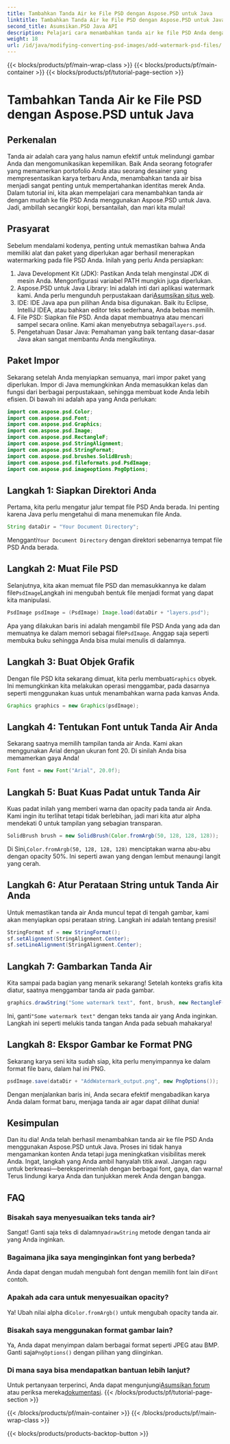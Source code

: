 ```yaml
---
title: Tambahkan Tanda Air ke File PSD dengan Aspose.PSD untuk Java
linktitle: Tambahkan Tanda Air ke File PSD dengan Aspose.PSD untuk Java
second_title: Asumsikan.PSD Java API
description: Pelajari cara menambahkan tanda air ke file PSD Anda dengan mudah menggunakan Aspose.PSD untuk Java. Lindungi gambar Anda dengan panduan langkah demi langkah sederhana.
weight: 18
url: /id/java/modifying-converting-psd-images/add-watermark-psd-files/
---
```


{{< blocks/products/pf/main-wrap-class >}}
{{< blocks/products/pf/main-container >}}
{{< blocks/products/pf/tutorial-page-section >}}

# Tambahkan Tanda Air ke File PSD dengan Aspose.PSD untuk Java

## Perkenalan
Tanda air adalah cara yang halus namun efektif untuk melindungi gambar Anda dan mengomunikasikan kepemilikan. Baik Anda seorang fotografer yang memamerkan portofolio Anda atau seorang desainer yang mempresentasikan karya terbaru Anda, menambahkan tanda air bisa menjadi sangat penting untuk mempertahankan identitas merek Anda. Dalam tutorial ini, kita akan mempelajari cara menambahkan tanda air dengan mudah ke file PSD Anda menggunakan Aspose.PSD untuk Java. Jadi, ambillah secangkir kopi, bersantailah, dan mari kita mulai!
## Prasyarat
Sebelum mendalami kodenya, penting untuk memastikan bahwa Anda memiliki alat dan paket yang diperlukan agar berhasil menerapkan watermarking pada file PSD Anda. Inilah yang perlu Anda persiapkan:
1. Java Development Kit (JDK): Pastikan Anda telah menginstal JDK di mesin Anda. Mengonfigurasi variabel PATH mungkin juga diperlukan.
2. Aspose.PSD untuk Java Library: Ini adalah inti dari aplikasi watermark kami. Anda perlu mengunduh perpustakaan dari[Asumsikan situs web](https://releases.aspose.com/psd/java/).
3. IDE: IDE Java apa pun pilihan Anda bisa digunakan. Baik itu Eclipse, IntelliJ IDEA, atau bahkan editor teks sederhana, Anda bebas memilih.
4.  File PSD: Siapkan file PSD. Anda dapat membuatnya atau mencari sampel secara online. Kami akan menyebutnya sebagai`layers.psd`.
5. Pengetahuan Dasar Java: Pemahaman yang baik tentang dasar-dasar Java akan sangat membantu Anda mengikutinya.
## Paket Impor
Sekarang setelah Anda menyiapkan semuanya, mari impor paket yang diperlukan. Impor di Java memungkinkan Anda memasukkan kelas dan fungsi dari berbagai perpustakaan, sehingga membuat kode Anda lebih efisien. Di bawah ini adalah apa yang Anda perlukan:
```java
import com.aspose.psd.Color;
import com.aspose.psd.Font;
import com.aspose.psd.Graphics;
import com.aspose.psd.Image;
import com.aspose.psd.RectangleF;
import com.aspose.psd.StringAlignment;
import com.aspose.psd.StringFormat;
import com.aspose.psd.brushes.SolidBrush;
import com.aspose.psd.fileformats.psd.PsdImage;
import com.aspose.psd.imageoptions.PngOptions;
```
## Langkah 1: Siapkan Direktori Anda
Pertama, kita perlu mengatur jalur tempat file PSD Anda berada. Ini penting karena Java perlu mengetahui di mana menemukan file Anda. 
```java
String dataDir = "Your Document Directory";
```
 Mengganti`Your Document Directory` dengan direktori sebenarnya tempat file PSD Anda berada.
## Langkah 2: Muat File PSD
 Selanjutnya, kita akan memuat file PSD dan memasukkannya ke dalam file`PsdImage`Langkah ini mengubah bentuk file menjadi format yang dapat kita manipulasi.
```java
PsdImage psdImage = (PsdImage) Image.load(dataDir + "layers.psd");
```
 Apa yang dilakukan baris ini adalah mengambil file PSD Anda yang ada dan memuatnya ke dalam memori sebagai file`PsdImage`. Anggap saja seperti membuka buku sehingga Anda bisa mulai menulis di dalamnya.
## Langkah 3: Buat Objek Grafik
 Dengan file PSD kita sekarang dimuat, kita perlu membuat`Graphics` obyek. Ini memungkinkan kita melakukan operasi menggambar, pada dasarnya seperti menggunakan kuas untuk menambahkan warna pada kanvas Anda.
```java
Graphics graphics = new Graphics(psdImage);
```
## Langkah 4: Tentukan Font untuk Tanda Air Anda
Sekarang saatnya memilih tampilan tanda air Anda. Kami akan menggunakan Arial dengan ukuran font 20. Di sinilah Anda bisa memamerkan gaya Anda!
```java
Font font = new Font("Arial", 20.0f);
```
## Langkah 5: Buat Kuas Padat untuk Tanda Air
Kuas padat inilah yang memberi warna dan opacity pada tanda air Anda. Kami ingin itu terlihat tetapi tidak berlebihan, jadi mari kita atur alpha mendekati 0 untuk tampilan yang sebagian transparan.
```java
SolidBrush brush = new SolidBrush(Color.fromArgb(50, 128, 128, 128));
```
 Di Sini,`Color.fromArgb(50, 128, 128, 128)` menciptakan warna abu-abu dengan opacity 50%. Ini seperti awan yang dengan lembut menaungi langit yang cerah.
## Langkah 6: Atur Perataan String untuk Tanda Air Anda
Untuk memastikan tanda air Anda muncul tepat di tengah gambar, kami akan menyiapkan opsi perataan string. Langkah ini adalah tentang presisi!
```java
StringFormat sf = new StringFormat();
sf.setAlignment(StringAlignment.Center);
sf.setLineAlignment(StringAlignment.Center);
```
## Langkah 7: Gambarkan Tanda Air
Kita sampai pada bagian yang menarik sekarang! Setelah konteks grafis kita diatur, saatnya menggambar tanda air pada gambar.
```java
graphics.drawString("Some watermark text", font, brush, new RectangleF(0, 0, psdImage.getWidth(), psdImage.getHeight()), sf);
```
 Ini, ganti`"Some watermark text"` dengan teks tanda air yang Anda inginkan. Langkah ini seperti melukis tanda tangan Anda pada sebuah mahakarya!
## Langkah 8: Ekspor Gambar ke Format PNG
Sekarang karya seni kita sudah siap, kita perlu menyimpannya ke dalam format file baru, dalam hal ini PNG. 
```java
psdImage.save(dataDir + "AddWatermark_output.png", new PngOptions());
```
Dengan menjalankan baris ini, Anda secara efektif mengabadikan karya Anda dalam format baru, menjaga tanda air agar dapat dilihat dunia!
## Kesimpulan
Dan itu dia! Anda telah berhasil menambahkan tanda air ke file PSD Anda menggunakan Aspose.PSD untuk Java. Proses ini tidak hanya mengamankan konten Anda tetapi juga meningkatkan visibilitas merek Anda. Ingat, langkah yang Anda ambil hanyalah titik awal. Jangan ragu untuk berkreasi—bereksperimenlah dengan berbagai font, gaya, dan warna! Terus lindungi karya Anda dan tunjukkan merek Anda dengan bangga. 
## FAQ
### Bisakah saya menyesuaikan teks tanda air?
 Sangat! Ganti saja teks di dalamnya`drawString` metode dengan tanda air yang Anda inginkan.
### Bagaimana jika saya menginginkan font yang berbeda?
 Anda dapat dengan mudah mengubah font dengan memilih font lain di`Font` contoh.
### Apakah ada cara untuk menyesuaikan opacity?
 Ya! Ubah nilai alpha di`Color.fromArgb()` untuk mengubah opacity tanda air.
### Bisakah saya menggunakan format gambar lain?
 Ya, Anda dapat menyimpan dalam berbagai format seperti JPEG atau BMP. Ganti saja`PngOptions()` dengan pilihan yang diinginkan.
### Di mana saya bisa mendapatkan bantuan lebih lanjut?
 Untuk pertanyaan terperinci, Anda dapat mengunjungi[Asumsikan forum](https://forum.aspose.com/c/psd/34) atau periksa mereka[dokumentasi](https://reference.aspose.com/psd/java/).
{{< /blocks/products/pf/tutorial-page-section >}}

{{< /blocks/products/pf/main-container >}}
{{< /blocks/products/pf/main-wrap-class >}}

{{< blocks/products/products-backtop-button >}}
